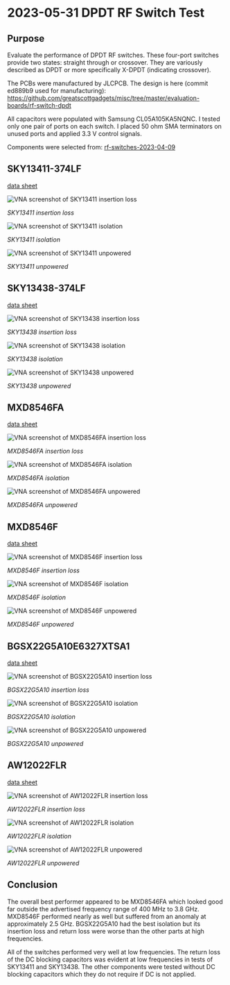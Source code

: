 # 2023-05-31 DPDT RF Switch Test

## Purpose

Evaluate the performance of DPDT RF switches. These four-port switches provide two states: straight through or crossover. They are variously described as DPDT or more specifically X-DPDT (indicating crossover).

The PCBs were manufactured by JLCPCB. The design is here (commit ed889b9 used for manufacturing): https://github.com/greatscottgadgets/misc/tree/master/evaluation-boards/rf-switch-dpdt

All capacitors were populated with Samsung CL05A105KA5NQNC. I tested only one pair of ports on each switch. I placed 50 ohm SMA terminators on unused ports and applied 3.3 V control signals.

Components were selected from: [rf-switches-2023-04-09](../../component-notes/rf-switches-2023-04-09.md)

## SKY13411-374LF

[data sheet](https://www.skyworksinc.com/-/media/SkyWorks/Documents/Products/1601-1700/SKY13411_374LF_201665C.pdf)

![VNA screenshot of SKY13411 insertion loss](vna-SKY13411-insertion.jpeg)
<figcaption>

*SKY13411 insertion loss*

</figcaption>

![VNA screenshot of SKY13411 isolation](vna-SKY13411-isolation.jpeg)
<figcaption>

*SKY13411 isolation*

</figcaption>

![VNA screenshot of SKY13411 unpowered](vna-SKY13411-off.jpeg)
<figcaption>

*SKY13411 unpowered*

</figcaption>

## SKY13438-374LF

[data sheet](https://www.skyworksinc.com/-/media/SkyWorks/Documents/Products/1801-1900/SKY13438_374LF_201844B.pdf)

![VNA screenshot of SKY13438 insertion loss](vna-SKY13438-insertion.jpeg)
<figcaption>

*SKY13438 insertion loss*

</figcaption>

![VNA screenshot of SKY13438 isolation](vna-SKY13438-isolation.jpeg)
<figcaption>

*SKY13438 isolation*

</figcaption>

![VNA screenshot of SKY13438 unpowered](vna-SKY13438-off.jpeg)
<figcaption>

*SKY13438 unpowered*

</figcaption>

## MXD8546FA

[data sheet](https://datasheet.lcsc.com/lcsc/1912111437_Maxscend-MXD8546FA_C462321.pdf)

![VNA screenshot of MXD8546FA insertion loss](vna-MXD8546FA-insertion.jpeg)
<figcaption>

*MXD8546FA insertion loss*

</figcaption>

![VNA screenshot of MXD8546FA isolation](vna-MXD8546FA-isolation.jpeg)
<figcaption>

*MXD8546FA isolation*

</figcaption>

![VNA screenshot of MXD8546FA unpowered](vna-MXD8546FA-off.jpeg)
<figcaption>

*MXD8546FA unpowered*

</figcaption>

## MXD8546F

[data sheet](https://datasheet.lcsc.com/lcsc/1912121108_Maxscend-MXD8546F_C285564.pdf)

![VNA screenshot of MXD8546F insertion loss](vna-MXD8546F-insertion.jpeg)
<figcaption>

*MXD8546F insertion loss*

</figcaption>

![VNA screenshot of MXD8546F isolation](vna-MXD8546F-isolation.jpeg)
<figcaption>

*MXD8546F isolation*

</figcaption>

![VNA screenshot of MXD8546F unpowered](vna-MXD8546F-off.jpeg)
<figcaption>

*MXD8546F unpowered*

</figcaption>

## BGSX22G5A10E6327XTSA1

[data sheet](https://www.infineon.com/dgdl/Infineon-BGSX22G5A10-DataSheet-v08_06-EN.pdf?fileId=5546d4627617cd830176232e4ff77add)

![VNA screenshot of BGSX22G5A10 insertion loss](vna-BGSX22G5A10-insertion.jpeg)
<figcaption>

*BGSX22G5A10 insertion loss*

</figcaption>

![VNA screenshot of BGSX22G5A10 isolation](vna-BGSX22G5A10-isolation.jpeg)
<figcaption>

*BGSX22G5A10 isolation*

</figcaption>

![VNA screenshot of BGSX22G5A10 unpowered](vna-BGSX22G5A10-off.jpeg)
<figcaption>

*BGSX22G5A10 unpowered*

</figcaption>

## AW12022FLR

[data sheet](https://datasheet.lcsc.com/lcsc/2211011930_AWINIC-Shanghai-Awinic-Tech-AW12022FLR_C5241009.pdf)

![VNA screenshot of AW12022FLR insertion loss](vna-AW12022FLR-insertion.jpeg)
<figcaption>

*AW12022FLR insertion loss*

</figcaption>

![VNA screenshot of AW12022FLR isolation](vna-AW12022FLR-isolation.jpeg)
<figcaption>

*AW12022FLR isolation*

</figcaption>

![VNA screenshot of AW12022FLR unpowered](vna-AW12022FLR-off.jpeg)
<figcaption>

*AW12022FLR unpowered*

</figcaption>

## Conclusion

The overall best performer appeared to be MXD8546FA which looked good far outside the advertised frequency range of 400 MHz to 3.8 GHz. MXD8546F performed nearly as well but suffered from an anomaly at approximately 2.5 GHz. BGSX22G5A10 had the best isolation but its insertion loss and return loss were worse than the other parts at high frequencies.

All of the switches performed very well at low frequencies. The return loss of the DC blocking capacitors was evident at low frequencies in tests of SKY13411 and SKY13438. The other components were tested without DC blocking capacitors which they do not require if DC is not applied.
